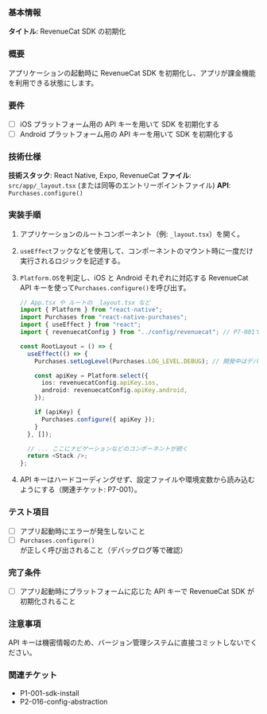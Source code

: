 ### 基本情報

**タイトル**: RevenueCat SDK の初期化

### 概要

アプリケーションの起動時に RevenueCat SDK を初期化し、アプリが課金機能を利用できる状態にします。

### 要件

- [ ] iOS プラットフォーム用の API キーを用いて SDK を初期化する
- [ ] Android プラットフォーム用の API キーを用いて SDK を初期化する

### 技術仕様

**技術スタック**: React Native, Expo, RevenueCat
**ファイル**: `src/app/_layout.tsx` (または同等のエントリーポイントファイル)
**API**: `Purchases.configure()`

### 実装手順

1. アプリケーションのルートコンポーネント（例: `_layout.tsx`）を開く。
2. `useEffect`フックなどを使用して、コンポーネントのマウント時に一度だけ実行されるロジックを記述する。
3. `Platform.OS`を判定し、iOS と Android それぞれに対応する RevenueCat API キーを使って`Purchases.configure()`を呼び出す。

   ```typescript
   // App.tsx や ルートの _layout.tsx など
   import { Platform } from "react-native";
   import Purchases from "react-native-purchases";
   import { useEffect } from "react";
   import { revenuecatConfig } from "../config/revenuecat"; // P7-001で作成

   const RootLayout = () => {
     useEffect(() => {
       Purchases.setLogLevel(Purchases.LOG_LEVEL.DEBUG); // 開発中はデバッグログを有効化

       const apiKey = Platform.select({
         ios: revenuecatConfig.apiKey.ios,
         android: revenuecatConfig.apiKey.android,
       });

       if (apiKey) {
         Purchases.configure({ apiKey });
       }
     }, []);

     // ... ここにナビゲーションなどのコンポーネントが続く
     return <Stack />;
   };
   ```

4. API キーはハードコーディングせず、設定ファイルや環境変数から読み込むようにする（関連チケット: P7-001）。

### テスト項目

- [ ] アプリ起動時にエラーが発生しないこと
- [ ] `Purchases.configure()`が正しく呼び出されること（デバッグログ等で確認）

### 完了条件

- [ ] アプリ起動時にプラットフォームに応じた API キーで RevenueCat SDK が初期化されること

### 注意事項

API キーは機密情報のため、バージョン管理システムに直接コミットしないでください。

### 関連チケット

- P1-001-sdk-install
- P2-016-config-abstraction
